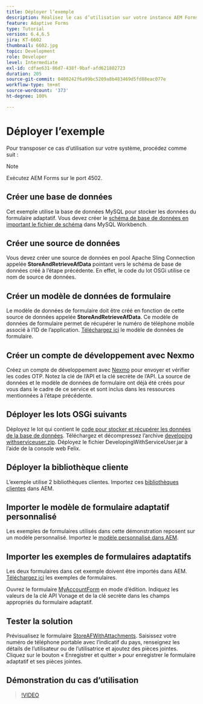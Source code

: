 ```yaml
---
title: Déployer l’exemple
description: Réalisez le cas d’utilisation sur votre instance AEM Forms locale.
feature: Adaptive Forms
type: Tutorial
version: 6.4,6.5
jira: KT-6602
thumbnail: 6602.jpg
topic: Development
role: Developer
level: Intermediate
exl-id: cdfae631-86d7-438f-9baf-afd621802723
duration: 205
source-git-commit: 0400242f6a99bc5209a8b483469d5fd88eac077e
workflow-type: tm+mt
source-wordcount: '373'
ht-degree: 100%

---
```


# Déployer l’exemple

Pour transposer ce cas d’utilisation sur votre système, procédez comme suit :

>[!NOTE]
>Exécutez AEM Forms sur le port 4502.


## Créer une base de données

Cet exemple utilise la base de données MySQL pour stocker les données du formulaire adaptatif. Vous devez créer le [schéma de base de données en important le fichier de schéma](assets/data-base-schema.sql) dans MySQL Workbench.

## Créer une source de données

Vous devez créer une source de données en pool Apache Sling Connection appelée **StoreAndRetrieveAfData** pointant vers le schéma de base de données créé à l’étape précédente. En effet, le code du lot OSGi utilise ce nom de source de données.

## Créer un modèle de données de formulaire

Le modèle de données de formulaire doit être créé en fonction de cette source de données appelée **StoreAndRetrieveAfData**. Ce modèle de données de formulaire permet de récupérer le numéro de téléphone mobile associé à l’ID de l’application. [Téléchargez ici](assets/2-Factor-Authentication-DataSource-and-FDM.zip) le modèle de données de formulaire.

## Créer un compte de développement avec Nexmo

Créez un compte de développement avec [Nexmo](https://dashboard.nexmo.com/) pour envoyer et vérifier les codes OTP. Notez la clé de l’API et la clé secrète de l’API. La source de données et le modèle de données de formulaire ont déjà été créés pour vous dans le cadre de ce service et sont inclus dans les ressources mentionnées à l’étape précédente.

## Déployer les lots OSGi suivants

Déployez le lot qui contient le [code pour stocker et récupérer les données de la base de données](assets/SaveAndResume.core-1.0.0-SNAPSHOT.jar).
Téléchargez et décompressez l’archive [developing withserviceuser.zip](https://experienceleague.adobe.com/docs/experience-manager-learn/assets/developingwithserviceuser.zip?lang=fr).
Déployez le fichier DevelopingWithServiceUser.jar à l’aide de la console web Felix.

## Déployer la bibliothèque cliente

L’exemple utilise 2 bibliothèques clientes. Importez ces [bibliothèques clientes](assets/store-af-with-attachments-client-lib.zip) dans AEM.

## Importer le modèle de formulaire adaptatif personnalisé

Les exemples de formulaires utilisés dans cette démonstration reposent sur un modèle personnalisé. Importez le [modèle personnalisé dans AEM](assets/custom-template-with-page-component.zip).

## Importer les exemples de formulaires adaptatifs

Les deux formulaires dans cet exemple doivent être importés dans AEM. [Téléchargez ici](assets/sample-forms.zip) les exemples de formulaires.

Ouvrez le formulaire [MyAccountForm](http://localhost:4502/editor.html/content/forms/af/myaccountform.html) en mode d’édition. Indiquez les valeurs de la clé API Vonage et de la clé secrète dans les champs appropriés du formulaire adaptatif.

## Tester la solution

Prévisualisez le formulaire [StoreAFWithAttachments](http://localhost:4502/content/dam/formsanddocuments/storeafwithattachments/jcr:content?wcmmode=disabled).
Saisissez votre numéro de téléphone portable avec l’indicatif du pays, renseignez les détails de l’utilisateur ou de l’utilisatrice et ajoutez des pièces jointes. Cliquez sur le bouton « Enregistrer et quitter » pour enregistrer le formulaire adaptatif et ses pièces jointes.


## Démonstration du cas d’utilisation

>[!VIDEO](https://video.tv.adobe.com/v/327122?quality=12&learn=on)
